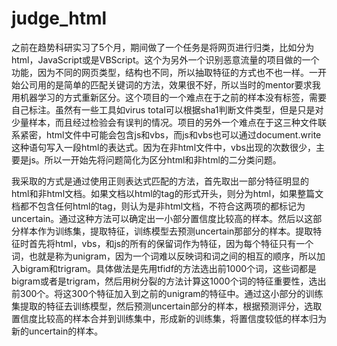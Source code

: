 # judge_html

之前在趋势科研实习了5个月，期间做了一个任务是将网页进行归类，比如分为html，JavaScript或是VBScript。这个为另外一个识别恶意流量的项目做的一个功能，因为不同的网页类型，结构也不同，所以抽取特征的方式也不也一样。一开始公司用的是简单的匹配关键词的方法，效果很不好，所以当时的mentor要求我用机器学习的方式重新区分。这个项目的一个难点在于之前的样本没有标签，需要自己标注。虽然有一些工具如virus total可以根据sha1判断文件类型，但是只是对少量样本，而且经过检验会有误判的情况。项目的另外一个难点在于这三种文件联系紧密，html文件中可能会包含js和vbs，而js和vbs也可以通过document.write这种语句写入一段html的表达式。因为在非html文件中，vbs出现的次数很少，主要是js。所以一开始先将问题简化为区分html和非html的二分类问题。

我采取的方式是通过使用正则表达式匹配的方法，首先取出一部分特征明显的html和非html文档。如果文档以html的tag的形式开头，则分为html，如果整篇文档都不包含任何html的tag，则认为是非html文档，不符合这两项的都标记为uncertain。通过这种方法可以确定出一小部分置信度比较高的样本。然后以这部分样本作为训练集，提取特征，训练模型去预测uncertain那部分的样本。提取特征时首先将html，vbs，和js的所有的保留词作为特征，因为每个特征只有一个词，也就是称为unigram，因为一个词难以反映词和词之间的相互的顺序，所以加入bigram和trigram。具体做法是先用tfidf的方法选出前1000个词，这些词都是bigram或者是trigram，然后用树分裂的方法计算这1000个词的特征重要性，选出前300个。将这300个特征加入到之前的unigram的特征中。通过这小部分的训练集提取的特征去训练模型，然后预测uncertain部分的样本，根据预测评分，选取置信度比较高的样本合并到训练集中，形成新的训练集，将置信度较低的样本归为新的uncertain的样本。

